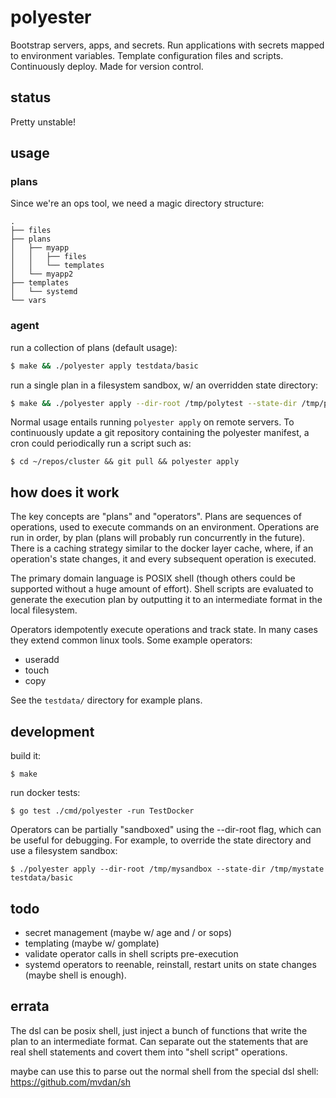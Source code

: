 # polyester

Bootstrap servers, apps, and secrets. Run applications with secrets mapped to environment variables. Template configuration files and scripts. Continuously deploy. Made for version control.

## status

Pretty unstable!

## usage

### plans

Since we're an ops tool, we need a magic directory structure:

```
.
├── files
├── plans
│   ├── myapp
│   │   ├── files
│   │   └── templates
│   └── myapp2
├── templates
│   └── systemd
└── vars
```

### agent

run a collection of plans (default usage):

```bash
$ make && ./polyester apply testdata/basic
```

run a single plan in a filesystem sandbox, w/ an overridden state directory:

```bash
$ make && ./polyester apply --dir-root /tmp/polytest --state-dir /tmp/polystate testdata/basic/plans/touchy/install.sh
```

Normal usage entails running `polyester apply` on remote servers. To continuously update a git repository containing the polyester manifest, a cron could periodically run a script such as:

```
$ cd ~/repos/cluster && git pull && polyester apply
```

## how does it work

The key concepts are "plans" and "operators". Plans are sequences of operations, used to execute commands on an environment. Operations are run in order, by plan (plans will probably run concurrently in the future). There is a caching strategy similar to the docker layer cache, where, if an operation's state changes, it and every subsequent operation is executed.

The primary domain language is POSIX shell (though others could be supported without a huge amount of effort). Shell scripts are evaluated to generate the execution plan by outputting it to an intermediate format in the local filesystem.

Operators idempotently execute operations and track state. In many cases they extend common linux tools. Some example operators:

- useradd
- touch
- copy

See the `testdata/` directory for example plans.

## development

build it:

```
$ make
```

run docker tests:

```
$ go test ./cmd/polyester -run TestDocker
```

Operators can be partially "sandboxed" using the --dir-root flag, which can be useful for debugging. For example, to override the state directory and use a filesystem sandbox:

```
$ ./polyester apply --dir-root /tmp/mysandbox --state-dir /tmp/mystate testdata/basic
```

## todo

* secret management (maybe w/ age and / or sops)
* templating (maybe w/ gomplate)
* validate operator calls in shell scripts pre-execution
* systemd operators to reenable, reinstall, restart units on state changes (maybe shell is enough).

## errata

The dsl can be posix shell, just inject a bunch of functions that write the plan to an intermediate format. Can separate out the statements that are real shell statements and covert them into "shell script" operations.

maybe can use this to parse out the normal shell from the special dsl shell: https://github.com/mvdan/sh
